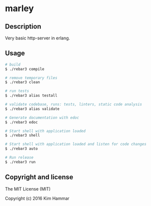 # marley

## Description

Very basic http-server in erlang.

## Usage
```bash
# build
$ ./rebar3 compile

# remove temporary files
$ ./rebar3 clean

# run tests
$ ./rebar3 alias testall

# validate codebase, runs: tests, linters, static code analysis
$ ./rebar3 alias validate

# Generate documentation with edoc
$ ./rebar3 edoc

# Start shell with application loaded
$ ./rebar3 shell

# Start shell with application loaded and listen for code changes
$ ./rebar3 auto

# Run release
$ ./rebar3 run

```

## Copyright and license

The MIT License (MIT)

Copyright (c) 2016 Kim Hammar